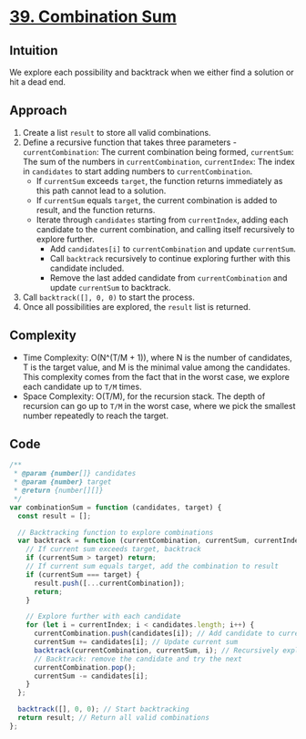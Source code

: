 # [39. Combination Sum](https://leetcode.com/problems/combination-sum/description/)

## Intuition

We explore each possibility and backtrack when we either find a solution or hit a dead end.

## Approach

1. Create a list `result` to store all valid combinations.
2. Define a recursive function that takes three parameters - `currentCombination`: The current combination being formed, `currentSum`: The sum of the numbers in `currentCombination`, `currentIndex`: The index in `candidates` to start adding numbers to `currentCombination`.
   - If `currentSum` exceeds `target`, the function returns immediately as this path cannot lead to a solution.
   - If `currentSum` equals `target`, the current combination is added to result, and the function returns.
   - Iterate through `candidates` starting from `currentIndex`, adding each candidate to the current combination, and calling itself recursively to explore further.
     - Add `candidates[i]` to `currentCombination` and update `currentSum`.
     - Call `backtrack` recursively to continue exploring further with this candidate included.
     - Remove the last added candidate from `currentCombination` and update `currentSum` to backtrack.
3. Call `backtrack([], 0, 0)` to start the process.
4. Once all possibilities are explored, the `result` list is returned.

## Complexity

- Time Complexity: O(N^(T/M + 1)), where N is the number of candidates, T is the target value, and M is the minimal value among the candidates. This complexity comes from the fact that in the worst case, we explore each candidate up to `T/M` times.
- Space Complexity: O(T/M), for the recursion stack. The depth of recursion can go up to `T/M` in the worst case, where we pick the smallest number repeatedly to reach the target.

## Code

```javascript
/**
 * @param {number[]} candidates
 * @param {number} target
 * @return {number[][]}
 */
var combinationSum = function (candidates, target) {
  const result = [];

  // Backtracking function to explore combinations
  var backtrack = function (currentCombination, currentSum, currentIndex) {
    // If current sum exceeds target, backtrack
    if (currentSum > target) return;
    // If current sum equals target, add the combination to result
    if (currentSum === target) {
      result.push([...currentCombination]);
      return;
    }

    // Explore further with each candidate
    for (let i = currentIndex; i < candidates.length; i++) {
      currentCombination.push(candidates[i]); // Add candidate to current combination
      currentSum += candidates[i]; // Update current sum
      backtrack(currentCombination, currentSum, i); // Recursively explore with this candidate
      // Backtrack: remove the candidate and try the next
      currentCombination.pop();
      currentSum -= candidates[i];
    }
  };

  backtrack([], 0, 0); // Start backtracking
  return result; // Return all valid combinations
};
```
